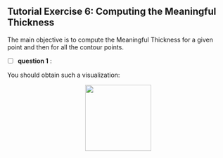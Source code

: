 

## Tutorial Exercise 6: Computing the Meaningful Thickness

The main objective is to compute the Meaningful Thickness for a given point and then for all the contour points.


  - [ ] **question 1** :
  
  
  
  You should obtain such a visualization:

  <center>
  <a href="results/res.png"><img height=150 src="results/res.png"></a>
  </center>
  


